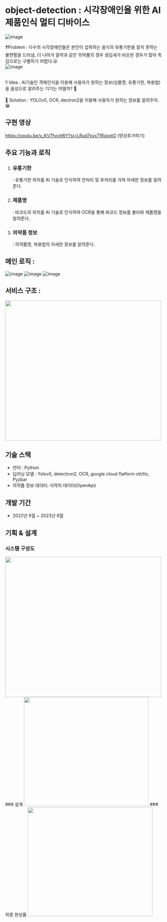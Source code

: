 # object-detection : 시각장애인을 위한 AI 제품인식 멀티 디바이스
![image](https://github.com/hyobin0726/object_detection/assets/140376727/8ee7e75f-bc12-4b2e-8010-649361507d2b)

❓Problem : 다수의 시각장애인들은 본인이 섭취하는 음식의 유통기한을 알지 못하는 불편함을 드러냄, 더 나아가 알약과 같은 의약품의 경우 생김새가 비슷한 경우가 많아 촉감으로는 구별하기 어렵다.😮<br/>
![image](https://github.com/hyobin0726/object_detection/assets/140376727/26a36441-28ec-4f54-9bc5-a8638bd9b30b)

<br/>
‼ Idea : AI기술인 객체인식을 이용해 사용자가 원하는 정보(상품명, 유통기한, 복용법)을 음성으로 알려주는 기기는 어떨까? 🤔<br/>
<br/>
💯 Solution : YOLOv5, OCR, dectron2을 이용해 사용자가 원하는 정보를 알려주자.😁<br/>

## 구현 영상
https://youtu.be/v_KV7fvceWY?si=LRud7svx71RzoqtO
(영상추가하기)
## 주요 기능과 로직
1. ### 유통기한
   : 유통기한 위치를 AI 기술로 인식하여 전처리 및 후처리를 거쳐 자세한 정보를 알려준다. 
2. ### 제품명
   : 바코드의 위치를 AI 기술로 인식하여 OCR을 통해 바코드 정보를 불러와 제품명을 알려준다.
3. ### 의약품 정보
   : 의약품명, 복용법의 자세한 정보를 알려준다.

## 메인 로직 :
![image](https://github.com/hyobin0726/object_detection/assets/140376727/9014f363-ed69-47cc-9ca3-7b8921632c97)
![image](https://github.com/hyobin0726/object_detection/assets/140376727/089c12d1-c42f-424a-b809-27076b5e3d25)
![image](https://github.com/hyobin0726/object_detection/assets/140376727/e25679b7-f839-4b48-86f2-778985a6eca3)

## 서비스 구조 :
<img src="https://github.com/hyobin0726/object_detection/assets/140376727/68cb2168-1b9d-45a9-abfa-33c13de3dc06" width="500" height="450"/>

## 기술 스택
* 언어 : Python
* 딥러닝 모델 : Yolov5, detectron2, OCR, google cloud flatform stt/tts, Pyzbar
* 의약품 정보 데이터: 식약처 데이터(OpenApi)
  
## 개발 기간
* 2022년 9월 ~ 2023년 6월 <br/>

## 기획 & 설계
### 시스템 구성도
<img src="https://github.com/hyobin0726/object_detection/assets/140376727/1ed2609a-6503-4263-8a97-62cd07acf88a" width="500" height="450"/>
### 설계
<img src="https://github.com/hyobin0726/object_detection/assets/140376727/24f069e4-4fee-49b3-9c1a-98933dba6eb6" width="400" height="350"/>
### 최종 완성품
<img src="https://github.com/hyobin0726/object_detection/assets/140376727/48ae92aa-83e2-4726-ae46-db6d89deedbf" width="400" height="350"/>


